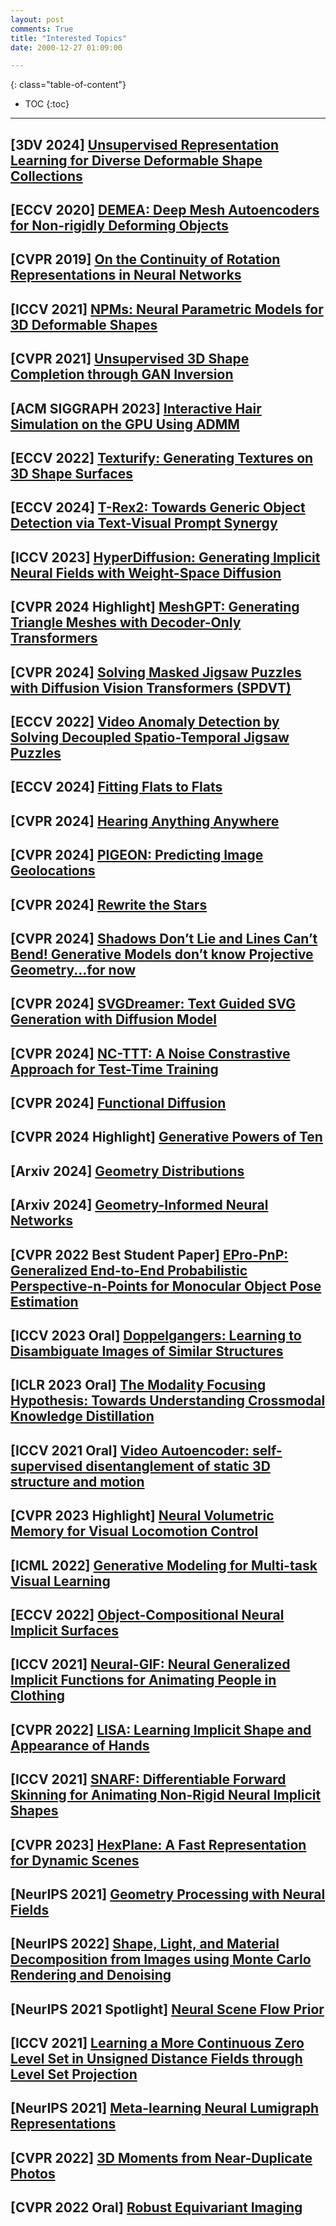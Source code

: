 ```yaml
---
layout: post
comments: True
title: "Interested Topics"
date: 2000-12-27 01:09:00

---
```


<!--more-->

{: class="table-of-content"}
* TOC
{:toc}

---

## \[**3DV 2024**\] [Unsupervised Representation Learning for Diverse Deformable Shape Collections](https://github.com/Fraunhofer-SCAI/DISCO-AE)

## \[**ECCV 2020**\] [DEMEA: Deep Mesh Autoencoders for Non-rigidly Deforming Objects](https://vcai.mpi-inf.mpg.de/projects/DEMEA/)

## \[**CVPR 2019**\] [On the Continuity of Rotation Representations in Neural Networks](https://zhouyisjtu.github.io/project_rotation/rotation.html)

## \[**ICCV 2021**\] [NPMs: Neural Parametric Models for 3D Deformable Shapes](https://github.com/pablopalafox/npms)

## \[**CVPR 2021**\] [Unsupervised 3D Shape Completion through GAN Inversion](https://junzhezhang.github.io/projects/ShapeInversion/)

## \[**ACM SIGGRAPH 2023**\] [Interactive Hair Simulation on the GPU Using ADMM](https://research.nvidia.com/publication/2023-08_interactive-hair-simulation-gpu-using-admm)

## \[**ECCV 2022**\] [Texturify: Generating Textures on 3D Shape Surfaces](https://nihalsid.github.io/texturify//)

## \[**ECCV 2024**\] [T-Rex2: Towards Generic Object Detection via Text-Visual Prompt Synergy](https://github.com/IDEA-Research/T-Rex)

## \[**ICCV 2023**\] [HyperDiffusion: Generating Implicit Neural Fields with Weight-Space Diffusion](https://ziyaerkoc.com/hyperdiffusion/)

## \[**CVPR 2024 Highlight**\] [MeshGPT: Generating Triangle Meshes with Decoder-Only Transformers](https://nihalsid.github.io/mesh-gpt/)

## \[**CVPR 2024**\] [Solving Masked Jigsaw Puzzles with Diffusion Vision Transformers (SPDVT)](https://github.com/JinyangMarkLiu/JPDVT/tree/main)

## \[**ECCV 2022**\] [Video Anomaly Detection by Solving Decoupled Spatio-Temporal Jigsaw Puzzles](https://github.com/gdwang08/Jigsaw-VAD)

## \[**ECCV 2024**\] [Fitting Flats to Flats](https://gdogadov.github.io/fitting-flats-to-flats/)

## \[**CVPR 2024**\] [Hearing Anything Anywhere](https://masonlwang.com/hearinganythinganywhere/)

## \[**CVPR 2024**\] [PIGEON: Predicting Image Geolocations](https://lukashaas.github.io/PIGEON-CVPR24/)

## \[**CVPR 2024**\] [Rewrite the Stars](https://github.com/ma-xu/Rewrite-the-Stars)

## \[**CVPR 2024**\] [Shadows Don’t Lie and Lines Can’t Bend! Generative Models don’t know Projective Geometry...for now](https://projective-geometry.github.io/)

## \[**CVPR 2024**\] [SVGDreamer: Text Guided SVG Generation with Diffusion Model](https://ximinng.github.io/SVGDreamer-project/)

## \[**CVPR 2024**\] [NC-TTT: A Noise Constrastive Approach for Test-Time Training](https://github.com/GustavoVargasHakim/NCTTT)

## \[**CVPR 2024**\] [Functional Diffusion](https://1zb.github.io/functional-diffusion/)

## \[**CVPR 2024 Highlight**\] [Generative Powers of Ten](https://powers-of-10.github.io/)

## \[**Arxiv 2024**\] [Geometry Distributions](https://1zb.github.io/GeomDist/)

## \[**Arxiv 2024**\] [Geometry-Informed Neural Networks](https://arturs-berzins.github.io/GINN/)

## \[**CVPR 2022 Best Student Paper**\] [EPro-PnP: Generalized End-to-End Probabilistic Perspective-n-Points for Monocular Object Pose Estimation](https://github.com/tjiiv-cprg/EPro-PnP)

## \[**ICCV 2023 Oral**\] [Doppelgangers: Learning to Disambiguate Images of Similar Structures](https://doppelgangers-3d.github.io/)

## \[**ICLR 2023 Oral**\] [The Modality Focusing Hypothesis: Towards Understanding Crossmodal Knowledge Distillation](https://zihuixue.github.io/MFH/index.html)

## \[**ICCV 2021 Oral**\] [Video Autoencoder: self-supervised disentanglement of static 3D structure and motion](https://zlai0.github.io/VideoAutoencoder/)

## \[**CVPR 2023 Highlight**\] [Neural Volumetric Memory for Visual Locomotion Control](https://rchalyang.github.io/NVM/)

## \[**ICML 2022**\] [Generative Modeling for Multi-task Visual Learning](https://github.com/zpbao/multi-task-oriented_generative_modeling)

## \[**ECCV 2022**\] [Object-Compositional Neural Implicit Surfaces](https://wuqianyi.top/objectsdf/)

## \[**ICCV 2021**\] [Neural-GIF: Neural Generalized Implicit Functions for Animating People in Clothing](https://virtualhumans.mpi-inf.mpg.de/neuralgif/)

## \[**CVPR 2022**\] [LISA: Learning Implicit Shape and Appearance of Hands](https://www.iri.upc.edu/people/ecorona/lisa/)

## \[**ICCV 2021**\] [SNARF: Differentiable Forward Skinning for Animating Non-Rigid Neural Implicit Shapes](https://xuchen-ethz.github.io/snarf/)

## \[**CVPR 2023**\] [HexPlane: A Fast Representation for Dynamic Scenes](https://github.com/Caoang327/HexPlane)

## \[**NeurIPS 2021**\] [Geometry Processing with Neural Fields](https://www.guandaoyang.com/NFGP/)

## \[**NeurIPS 2022**\] [Shape, Light, and Material Decomposition from Images using Monte Carlo Rendering and Denoising](https://nvlabs.github.io/nvdiffrecmc/)

## \[**NeurIPS 2021 Spotlight**\] [Neural Scene Flow Prior](https://lilac-lee.github.io/Neural_Scene_Flow_Prior/)

## \[**ICCV 2021**\] [Learning a More Continuous Zero Level Set in Unsigned Distance Fields through Level Set Projection](https://github.com/junshengzhou/LevelSetUDF)

## \[**NeurIPS 2021**\] [Meta-learning Neural Lumigraph Representations](http://www.computationalimaging.org/publications/metanlr/)

## \[**CVPR 2022**\] [3D Moments from Near-Duplicate Photos](https://3d-moments.github.io/)

## \[**CVPR 2022 Oral**\] [Robust Equivariant Imaging](https://github.com/edongdongchen/REI)

